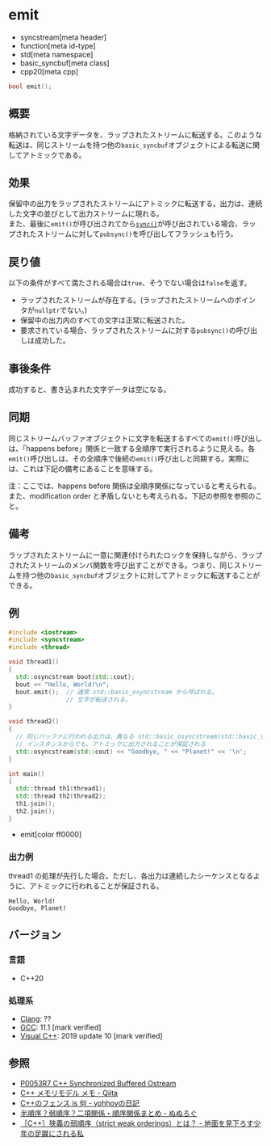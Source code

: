 # emit
* syncstream[meta header]
* function[meta id-type]
* std[meta namespace]
* basic_syncbuf[meta class]
* cpp20[meta cpp]


```cpp
bool emit();
```

## 概要
格納されている文字データを、ラップされたストリームに転送する。このような転送は、同じストリームを持つ他の`basic_syncbuf`オブジェクトによる転送に関してアトミックである。


## 効果
保留中の出力をラップされたストリームにアトミックに転送する。出力は、連続した文字の並びとして出力ストリームに現れる。  
また、最後に`emit()`が呼び出されてから[`sync()`](sync.md)が呼び出されている場合、ラップされたストリームに対して`pubsync()`を呼び出してフラッシュも行う。


## 戻り値
以下の条件がすべて満たされる場合は`true`、そうでない場合は`false`を返す。

- ラップされたストリームが存在する。(ラップされたストリームへのポインタが`nullptr`でない。)
- 保留中の出力内のすべての文字は正常に転送された。
- 要求されている場合、ラップされたストリームに対する`pubsync()`の呼び出しは成功した。


## 事後条件
成功すると、書き込まれた文字データは空になる。


## 同期
同じストリームバッファオブジェクトに文字を転送するすべての`emit()`呼び出しは、「happens before」関係と一致する全順序で実行されるように見える。各`emit()`呼び出しは、その全順序で後続の`emit()`呼び出しと同期する。実際には、これは下記の備考にあることを意味する。

注：ここでは、happens before 関係は全順序関係になっていると考えられる。また、modification order と矛盾しないとも考えられる。下記の参照を参照のこと。

## 備考
ラップされたストリームに一意に関連付けられたロックを保持しながら、ラップされたストリームのメンバ関数を呼び出すことができる。つまり、同じストリームを持つ他の`basic_syncbuf`オブジェクトに対してアトミックに転送することができる。


## 例
```cpp example
#include <iostream>
#include <syncstream>
#include <thread>

void thread1()
{
  std::osyncstream bout{std::cout};
  bout << "Hello, World!\n";
  bout.emit();  // 通常 std::basic_osyncstream から呼ばれる。
                // 文字が転送される。
}

void thread2()
{
  // 同じバッファに行われる出力は、異なる std::basic_osyncstream(std::basic_syncbuf) の
  // インスタンスからでも、アトミックに出力されることが保証される
  std::osyncstream(std::cout) << "Goodbye, " << "Planet!" << '\n';
}

int main()
{
  std::thread th1(thread1);
  std::thread th2(thread2);
  th1.join();
  th2.join();
}
```
* emit[color ff0000]

### 出力例
thread1 の処理が先行した場合。ただし、各出力は連続したシーケンスとなるように、アトミックに行われることが保証される。

```
Hello, World!
Goodbye, Planet!
```


## バージョン
### 言語
- C++20

### 処理系
- [Clang](/implementation.md#clang): ??
- [GCC](/implementation.md#gcc): 11.1 [mark verified]
- [Visual C++](/implementation.md#visual_cpp): 2019 update 10 [mark verified]


## 参照
- [P0053R7 C++ Synchronized Buffered Ostream](http://www.open-std.org/jtc1/sc22/wg21/docs/papers/2017/p0053r7.pdf)
- [C++ メモリモデル メモ - Qiita](https://qiita.com/nojima/items/57da2c4098309386e26b#modification-order)
- [C++のフェンス is 何 - yohhoyの日記](https://yohhoy.hatenadiary.jp/entry/20130427/p1)
- [半順序？弱順序？二項関係・順序関係まとめ - ぬぬろぐ](http://nunuki.hatenablog.com/entry/2016/12/23/182301)
- [［C++］狭義の弱順序（strict weak orderings）とは？ - 地面を見下ろす少年の足蹴にされる私](https://onihusube.hatenablog.com/entry/2018/09/18/022130)
